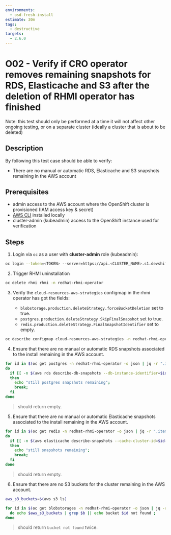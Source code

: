 ```yaml
---
environments:
  - osd-fresh-install
estimate: 30m
tags:
  - destructive
targets:
  - 2.6.0
---
```


# O02 - Verify if CRO operator removes remaining snapshots for RDS, Elasticache and S3 after the deletion of RHMI operator has finished

Note: this test should only be performed at a time it will not affect other ongoing testing, or on a separate cluster (ideally a cluster that is about to be deleted)

## Description

By following this test case should be able to verify:

- There are no manual or automatic RDS, Elasticache and S3 snapshots remaining in the AWS account

## Prerequisites

- admin access to the AWS account where the OpenShift cluster is provisioned (IAM access key & secret)
- [AWS CLI](https://docs.aws.amazon.com/cli/latest/userguide/cli-chap-install.html) installed locally
- cluster-admin (kubeadmin) access to the OpenShift instance used for verification

## Steps

1. Login via `oc` as a user with **cluster-admin** role (kubeadmin):

```bash
oc login --token=<TOKEN> --server=https://api.<CLUSTER_NAME>.s1.devshift.org:6443
```

2. Trigger RHMI uninstallation

```bash
oc delete rhmi rhmi -n redhat-rhmi-operator
```

3. Verify the `cloud-resources-aws-strategies` configmap in the rhmi operator has got the fields:

   - `blobstorage.production.deleteStrategy.forceBucketDeletion` set to true.
   - `postgres.production.deleteStrategy.SkipFinalSnapshot` set to true.
   - `redis.production.deleteStrategy.FinalSnapshotIdentifier` set to empty.

```bash
oc describe configmap cloud-resources-aws-strategies -n redhat-rhmi-operator
```

4. Ensure that there are no manual or automatic RDS snapshots associated to the install remaining in the AWS account.

```bash
for id in $(oc get postgres -n redhat-rhmi-operator -o json | jq -r ".items[].metadata.annotations.resourceIdentifier");
do
  if [[ -n $(aws rds describe-db-snapshots --db-instance-identifier=$id | jq -r '.DBSnapshots[]') ]]
  then
    echo "still postgres snapshots remaining";
    break;
  fi
done
```

> should return empty.

5. Ensure that there are no manual or automatic Elasticache snapshots associated to the install remaining in the AWS account.

```bash
for id in $(oc get redis -n redhat-rhmi-operator -o json | jq -r ".items[].metadata.annotations.resourceIdentifier");
do
  if [[ -n $(aws elasticache describe-snapshots --cache-cluster-id=$id-001 | jq -r '.Snapshots[]') ]]
  then
    echo "still snapshots remaining";
    break;
  fi
done
```

> should return empty.

6. Ensure that there are no S3 buckets for the cluster remaining in the AWS account.

```bash
aws_s3_buckets=$(aws s3 ls)

for id in $(oc get blobstorages -n redhat-rhmi-operator -o json | jq -r ".items[].metadata.annotations.resourceIdentifier");
  do echo $aws_s3_buckets | grep $b || echo bucket $id not found ;
done
```

> should return `bucket not found` twice.
